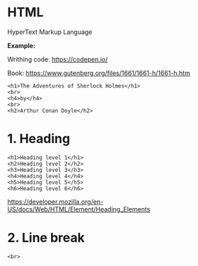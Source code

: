 # HTML
HyperText Markup Language

**Example:**

Writhing code: https://codepen.io/

Book: https://www.gutenberg.org/files/1661/1661-h/1661-h.htm


    <h1>The Adventures of Sherlock Holmes</h1>
    <br>
    <h4>by</h4>
    <br>
    <h2>Arthur Conan Doyle</h2>

# 1. Heading

    <h1>Heading level 1</h1>
    <h2>Heading level 2</h2>
    <h3>Heading level 3</h3>
    <h4>Heading level 4</h4>
    <h5>Heading level 5</h5>
    <h6>Heading level 6</h6>

https://developer.mozilla.org/en-US/docs/Web/HTML/Element/Heading_Elements

# 2. Line break

    <br>
